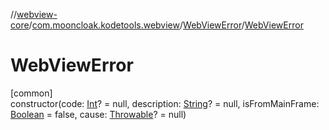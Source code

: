 //[webview-core](../../../index.md)/[com.mooncloak.kodetools.webview](../index.md)/[WebViewError](index.md)/[WebViewError](-web-view-error.md)

# WebViewError

[common]\
constructor(code: [Int](https://kotlinlang.org/api/latest/jvm/stdlib/kotlin/-int/index.html)? = null, description: [String](https://kotlinlang.org/api/latest/jvm/stdlib/kotlin/-string/index.html)? = null, isFromMainFrame: [Boolean](https://kotlinlang.org/api/latest/jvm/stdlib/kotlin/-boolean/index.html) = false, cause: [Throwable](https://kotlinlang.org/api/latest/jvm/stdlib/kotlin/-throwable/index.html)? = null)
